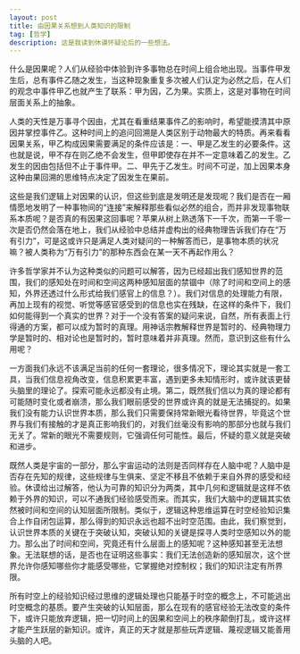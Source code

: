 ```yaml
---
layout: post
title: 由因果关系想到人类知识的限制
tag: [哲学]
description: 这是我读到休谟怀疑论后的一些想法。
---
```


什么是因果呢？人们从经验中体验到许多事物总在时间上组合地出现。当事件甲发生后，总有事件乙随之发生，当这种现象重复多次被人们认定为必然之后，在人们的观念中事件甲乙也就产生了联系：甲为因，乙为果。实质上，这是对事物在时间层面关系上的抽象。

人类的天性是万事寻个因由，尤其在看重结果事件乙的影响时，希望能摸清其中原因并掌控事件乙。这种时间上的追问回溯是人类区别于动物最大的特质。<!--excerpt_separator-->再来看看因果关系，甲乙构成因果需要满足的条件应该是：一、甲是乙发生的必要条件。这也就是说，甲不存在则乙绝不会发生，但甲即使存在并不一定意味着乙的发生。乙发生的因由包括但不止于事件甲。二、甲先于乙发生。时间不可逆，加上因果本身这种由果回溯的思维特点决定了因发生在果前。

这些是我们逻辑上对因果的认识，但这些到底是发明还是发现呢？我们是否在一厢情愿地发明了一种事物间的“连接”来解释那些看似必然的组合，而并非发现事物联系本质呢？是否真的有因果这回事呢？苹果从树上熟透落下一千次，而第一千零一次是否仍然会落在地上，我们从经验中总结并虚构出的经典物理告诉我们存在“万有引力”，可是这或许只是满足人类对疑问的一种解答而已，是事物本质的状况嘛？被人类称为“万有引力”的那种东西会在某一天不再起作用么？

许多哲学家并不认为这种类似的问题可以解答，因为已经超出我们感知世界的范围，我们的感知处在时间和空间这两种感知层面的禁锢中（除了时间和空间上的感知，外界还透过什么形式给我们感官上的信息？）。我们对信息的处理能力有限，再加上现有的视觉、听觉等感官感受到的信息也实在残缺，在这样的条件下，我们如何能得到一个真实的世界？对于一个没有答案的疑问来说，自然，所有表面上行得通的方案，都可以成为暂时的真理。用神话宗教解释世界是暂时的、经典物理力学是暂时的、相对论也是暂时的，暂时意味着并非真理。然而，意识到这些有什么用呢？

一方面我们永远不该满足当前的任何一套理论，很多情况下，理论其实就是一套工具，当我们信息视角改变，信息积累更丰富，遇到更多未知情形时，或许就该更替头脑里的理论了。探索可能永远都没有止境。第二，既然我们信以为真的理论都有可能随时变化或者崩溃，那么我们眼前感受的世界或许真的就是无法捕捉的。如果我们没有能力认识世界本质，那么我们只需要保持常新眼光看待世界，毕竟这个世界与我们有接触的才是真正影响我们的，对我们丝毫没有影响的那部分也就与我们无关了。常新的眼光不需要规则，它强调任何可能性。最后，怀疑的意义就是突破和进步。

既然人类是宇宙的一部分，那么宇宙运动的法则是否同样存在人脑中呢？人脑中是否存在先知的规律，这些规律与生俱来、坚定不移且不依赖于来自外界的感受和经验。休谟给出过解答，他认为可靠的知识分为两类，其中几何和逻辑就是这样不依赖于外界的知识，可以不通我们经验感受而来。而其实，我们大脑中的逻辑其实依然被时间和空间的认知层面所限制。类似于，逻辑这种思维运算在时空经验知识集合上作自闭包运算，那么得到的知识永远也超不出时空范围。由此，我们察觉到，认识世界本质的关键在于突破认知，突破认知的关键是探寻人类时空感知以外的能力。那么出了时间和空间，究竟还有什么层面上的感知呢？这种感知甚至无法想象。无法联想的话，是否也在证明这些事实：我们无法创造新的感知层次，这个世界允许你感知哪些你才能感受哪些，它掌握绝对控制权；我们的知识注定有所界限。

所有时空上的经验知识经过思维的逻辑处理也只能基于时空的概念上，不可能逃出时空概念的基质。要产生突破的认知层面，那么在现有的感官经验无法改变的条件下，或许只能放弃逻辑，把一切时间上的因果和空间上的秩序颠倒打乱，或许这样才能产生跃层的新知识。或许，真正的天才就是那些玩弄逻辑、蔑视逻辑又能善用头脑的人吧。
